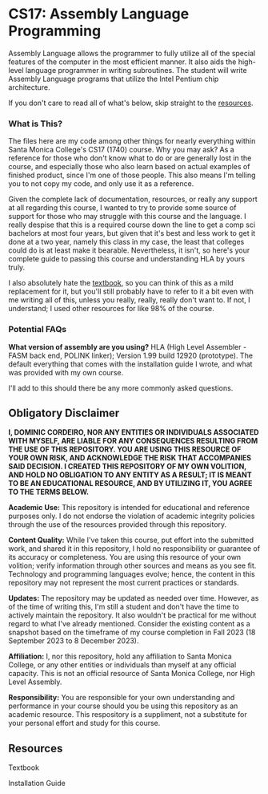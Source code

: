 # CS17: Assembly Language Programming
Assembly Language allows the programmer to fully utilize all of the special features of the computer in the most efficient manner. It also aids the high-level language programmer in writing subroutines. The student will write Assembly Language programs that utilize the Intel Pentium chip architecture.

If you don't care to read all of what's below, skip straight to the [resources](https://github.com/domantcor/cs17/tree/main#resources).

### What is This?
The files here are my code among other things for nearly everything within Santa Monica College's CS17 (1740) course. Why you may ask? As a reference for those who don't know what to do or are generally lost in the course, and especially those who also learn based on actual examples of finished product, since I'm one of those people. This also means I'm telling you to not copy my code, and only use it as a reference.

Given the complete lack of documentation, resources, or really any support at all regarding this course, I wanted to try to provide some source of support for those who may struggle with this course and the language. I really despise that this is a required course down the line to get a comp sci bachelors at most four years, but given that it's best and less work to get it done at a two year, namely this class in my case, the least that colleges could do is at least make it bearable. Nevertheless, it isn't, so here's your complete guide to passing this course and understanding HLA by yours truly.

I also absolutely hate the [textbook](https://drive.google.com/file/d/1vSHU0EFNvhYojpBVP5A3-jagyOX8XS2E/view?usp=sharing), so you can think of this as a mild replacement for it, but you'll still probably have to refer to it a bit even with me writing all of this, unless you really, really, really don't want to. If not, I understand; I used other resources for like 98% of the course.

### Potential FAQs
**What version of assembly are you using?** HLA (High Level Assembler - FASM back end, POLINK linker); Version 1.99 build 12920 (prototype). The default everything that comes with the installation guide I wrote, and what was provided with my own course.

I'll add to this should there be any more commonly asked questions.

## Obligatory Disclaimer
**I, DOMINIC CORDEIRO, NOR ANY ENTITIES OR INDIVIDUALS ASSOCIATED WITH MYSELF, ARE LIABLE FOR ANY CONSEQUENCES RESULTING FROM THE USE OF THIS REPOSITORY. YOU ARE USING THIS RESOURCE OF YOUR OWN RISK, AND ACKNOWLEDGE THE RISK THAT ACCOMPANIES SAID DECISION. I CREATED THIS REPOSITORY OF MY OWN VOLITION, AND HOLD NO OBLIGATION TO ANY ENTITY AS A RESULT; IT IS MEANT TO BE AN EDUCATIONAL RESOURCE, AND BY UTILIZING IT, YOU AGREE TO THE TERMS BELOW.**

**Academic Use:** This repository is intended for educational and reference purposes only. I do not endorse the violation of academic integrity policies through the use of the resources provided through this repository.

**Content Quality:** While I've taken this course, put effort into the submitted work, and shared it in this repository, I hold no responsibility or guarantee of its accuracy or completeness. You are using this resource of your own volition; verify information through other sources and means as you see fit. Technology and programming languages evolve; hence, the content in this repository may not represent the most current practices or standards.

**Updates:** The repository may be updated as needed over time. However, as of the time of writing this, I'm still a student and don't have the time to actively maintain the repository. It also wouldn't be practical for me without regard to what I've already mentioned. Consider the existing content as a snapshot based on the timeframe of my course completion in Fall 2023 (18 September 2023 to 8 December 2023).

**Affiliation:** I, nor this repository, hold any affiliation to Santa Monica College, or any other entities or individuals than myself at any official capacity. This is not an official resource of Santa Monica College, nor High Level Assembly.

**Responsibility:** You are responsible for your own understanding and performance in your course should you be using this repository as an academic resource. This respository is a suppliment, not a substitute for your personal effort and study for this course.

## Resources

Textbook

Installation Guide

